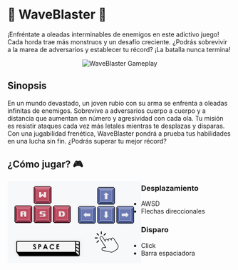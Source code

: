 </div align="center">
  <h1>🚀 WaveBlaster 🚀</h1>
  <p>
  ¡Enfréntate a oleadas interminables de enemigos en este adictivo juego! Cada horda trae más monstruos y un desafío creciente. ¿Podrás sobrevivir a la marea de adversarios y establecer tu récord? ¡La batalla nunca termina!
  </p>
</div>

<div align="center">
  <img src="/WaveBlaster_GamePlay.gif" alt="WaveBlaster Gameplay" />
</div>

Sinopsis
----------------------------------------------------------------
<p>
En un mundo devastado, un joven rubio con su arma se enfrenta a oleadas infinitas de enemigos. Sobrevive a adversarios cuerpo a cuerpo y a distancia que aumentan en número y agresividad con cada ola.
Tu misión es resistir ataques cada vez más letales mientras te desplazas y disparas. Con una jugabilidad frenética, WaveBlaster pondrá a prueba tus habilidades en una lucha sin fin. ¿Podrás superar tu mejor récord?
</p>

¿Cómo jugar? 🎮
----------------------------------------------------------------
<img src="/teclas.PNG" align="left" alt="Teclas Juego" width="300px"/>
<h3>Desplazamiento</h3>
<ul>
  <li>AWSD</li>
  <li>Flechas direccionales</li>
</ul>
<h3>Disparo</h3>
<ul>
  <li>Click</li>
  <li>Barra espaciadora</li>
</ul>




